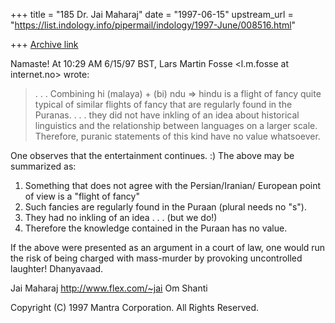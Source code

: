 +++
title = "185 Dr. Jai Maharaj"
date = "1997-06-15"
upstream_url = "https://list.indology.info/pipermail/indology/1997-June/008516.html"

+++
[Archive link](https://list.indology.info/pipermail/indology/1997-June/008516.html)

Namaste! At 10:29 AM 6/15/97 BST, 
Lars Martin Fosse <l.m.fosse at internet.no> wrote:
> . . . Combining hi (malaya) + (bi) ndu => hindu is a 
> flight of fancy quite typical of similar flights of 
> fancy that are regularly found in the Puranas. 
> . . . they did not have inkling of an idea about historical 
> linguistics and the relationship between languages on a 
> larger scale. Therefore, puranic statements of this kind have no 
> value whatsoever.

One observes that the entertainment continues. :)
The above may be summarized as:
1. Something that does not agree with the Persian/Iranian/
  European point of view is a "flight of fancy"
2. Such fancies are regularly found in the 
  Puraan (plural needs no "s").
3. They had no inkling of an idea . . . (but we do!)
4. Therefore the knowledge contained in the Puraan has no value.

If the above were presented as an argument 
in a court of law, one would run the risk of being charged
with mass-murder by provoking uncontrolled laughter!
Dhanyavaad.

Jai Maharaj
http://www.flex.com/~jai
Om Shanti

Copyright (C) 1997 Mantra Corporation. All Rights Reserved.






